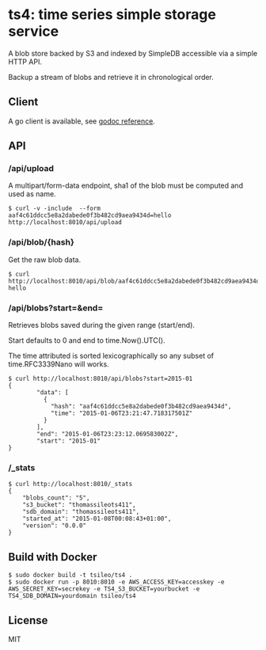 # ts4: time series simple storage service

A blob store backed by S3 and indexed by SimpleDB accessible via a simple HTTP API.

Backup a stream of blobs and retrieve it in chronological order.

## Client

A go client is available, see [godoc reference](https://godoc.org/github.com/tsileo/ts4/client).

## API

### /api/upload

A multipart/form-data endpoint, sha1 of the blob must be computed and used as name.

	$ curl -v -include  --form aaf4c61ddcc5e8a2dabede0f3b482cd9aea9434d=hello http://localhost:8010/api/upload	

### /api/blob/{hash}

Get the raw blob data.

	$ curl http://localhost:8010/api/blob/aaf4c61ddcc5e8a2dabede0f3b482cd9aea9434d
	hello

### /api/blobs?start=&end=

Retrieves blobs saved during the given range (start/end).

Start defaults to 0 and end to time.Now().UTC().

The time attributed is sorted lexicographically so any subset of time.RFC3339Nano will works.

	$ curl http://localhost:8010/api/blobs?start=2015-01
	{
    		"data": [
        	  {
        	    "hash": "aaf4c61ddcc5e8a2dabede0f3b482cd9aea9434d", 
        	    "time": "2015-01-06T23:21:47.718317501Z"
        	  }
    		], 
    		"end": "2015-01-06T23:23:12.069583002Z", 
    		"start": "2015-01"
	}

### /_stats

	$ curl http://localhost:8010/_stats
	{
	    "blobs_count": "5", 
	    "s3_bucket": "thomassileots411", 
	    "sdb_domain": "thomassileots411", 
	    "started_at": "2015-01-08T00:08:43+01:00", 
	    "version": "0.0.0"
	}

## Build with Docker

	$ sudo docker build -t tsileo/ts4 .
	$ sudo docker run -p 8010:8010 -e AWS_ACCESS_KEY=accesskey -e AWS_SECRET_KEY=secrekey -e TS4_S3_BUCKET=yourbucket -e TS4_SDB_DOMAIN=yourdomain tsileo/ts4

## License

MIT


